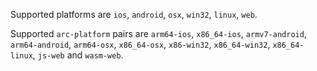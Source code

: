 Supported platforms are `ios`, `android`, `osx`, `win32`, `linux`, `web`.

Supported `arc-platform` pairs are `arm64-ios`, `x86_64-ios`, `armv7-android`, `arm64-android`, `arm64-osx`, `x86_64-osx`, `x86-win32`, `x86_64-win32`, `x86_64-linux`, `js-web` and `wasm-web`.
